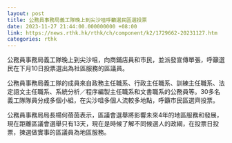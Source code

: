```yaml
---
layout: post
title: 公務員事務局義工隊晚上到尖沙咀呼籲選民區選投票
date: 2023-11-27 21:44:00.000000000 +08:00
link: https://news.rthk.hk/rthk/ch/component/k2/1729662-20231127.htm
categories: rthk
---
```


公務員事務局義工隊晚上到尖沙咀，向商鋪店員和市民，並派發宣傳單張，呼籲選民在下月10日投票選出為社區服務的區議員。
 
公務員事務局義工隊的成員來自政務主任職系、行政主任職系、訓練主任職系、法定語文主任職系、系統分析／程序編製主任職系和文書職系的公務員等。30多名義工隊隊員分成多個小組，在尖沙咀多個人流較多地點，呼籲市民區選齊投票。
 
公務員事務局局長楊何蓓茵表示，區議會選舉將影響未來4年的地區服務和發展，現在距離區議會選舉只有13天，現在是時候了解不同候選人的政綱，在投票日投票，揀選做實事的區議員為地區服務。
